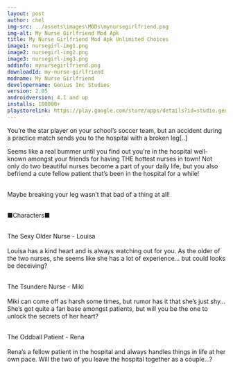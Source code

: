 ```yaml
---
layout: post
author: chel
img-src: ../assets\images\MODs\mynursegirlfriend.png
img-alt: My Nurse Girlfriend Mod Apk
title: My Nurse Girlfriend Mod Apk Unlimited Choices
image1: nursegirl-img1.png
image2: nursegirl-img2.png
image3: nursegirl-img3.png
addinfo: mynursegirlfriend.png
downloadId: my-nurse-girlfriend
modname: My Nurse Girlfriend
developername: Genius Inc Studios
version: 2.05
androidversion: 4.1 and up
installs: 100000+
playstorelink: https://play.google.com/store/apps/details?id=studio.genius.nurse
---
```

<p>You’re the star player on your school’s soccer team, but an accident during a practice match sends you to the hospital with a broken leg[..]

Seems like a real bummer until you find out you’re in the hospital well-known amongst your friends for having THE hottest nurses in town! Not only do two beautiful nurses become a part of your daily life, but you also befriend a cute fellow patient that’s been in the hospital for a while!<br><br>

Maybe breaking your leg wasn’t that bad of a thing at all!<br><br>

■Characters■<br><br>

The Sexy Older Nurse - Louisa<br><br>
Louisa has a kind heart and is always watching out for you. As the older of the two nurses, she seems like she has a lot of experience… but could looks be deceiving?<br><br>

The Tsundere Nurse - Miki<br><br>
Miki can come off as harsh some times, but rumor has it that she’s just shy… She’s got quite a fan base amongst patients, but will you be the one to unlock the secrets of her heart?<br><br>

The Oddball Patient - Rena<br><br>
Rena’s a fellow patient in the hospital and always handles things in life at her own pace. Will the two of you leave the hospital together as a couple...?<br><br>
</p>